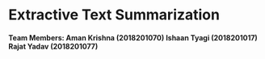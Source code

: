 # Extractive Text Summarization
#### Team Members: Aman Krishna (2018201070) Ishaan Tyagi (2018201017) Rajat Yadav (2018201077) 
